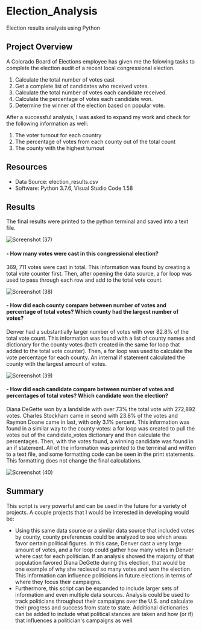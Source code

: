 # Election_Analysis
Election results analysis using Python

## Project Overview
A Colorado Board of Elections employee has given me the folowing tasks to complete the election audit of a recent local congressional election.

1. Calculate the total number of votes cast
2. Get a complete list of candidates who received votes.
3. Calculate the total number of votes each candidate received.
4. Calculate the percentage of votes each candidate won.
5. Determine the winner of the election based on popular vote.

After a successful analysis, I was asked to expand my work and check for the following information as well:
1. The voter turnout for each country
2. The percentage of votes from each county out of the total count
3. The county with the highest turnout

## Resources
- Data Source: election_results.csv
- Software: Python 3.7.6, Visual Studio Code 1.58

## Results
The final results were printed to the python terminal and saved into a text file.

![Screenshot (37)](https://user-images.githubusercontent.com/84139177/125204806-a511e900-e244-11eb-99cc-f52f1e134cbb.png)

#### - How many votes were cast in this congressional election?
369, 711 votes were cast in total. This information was found by creating a total vote counter first. Then, after opening the data source, a for loop was used to pass through each row and add to the total vote count.

![Screenshot (38)](https://user-images.githubusercontent.com/84139177/125204923-397c4b80-e245-11eb-86e5-161d99d5513b.png)

#### - How did each county compare between number of votes and percentage of total votes? Which county had the largest number of votes?
Denver had a substantially larger number of votes with over 82.8% of the total vote count. This information was found with a list of county names and dictionary for the county votes (both created in the same for loop that added to the total vote counter). Then, a for loop was used to calculate the vote percentage for each county. An internal if statement calculated the county with the largest amount of votes.

![Screenshot (39)](https://user-images.githubusercontent.com/84139177/125205177-962c3600-e246-11eb-9845-c25e949c1f1d.png)

#### - How did each candidate compare between number of votes and percentages of total votes? Which candidate won the election?
Diana DeGette won by a landslide with over 73% the total vote with 272,892 votes. Charles Stockham came in seond with 23.8% of the votes and Raymon Doane came in last, with only 3.1% percent. This information was found in a similar way to the county votes: a for loop was created to pull the votes out of the candidate_votes dictionary and then calculate the percentages. Then, with the votes found, a winning candidate was found in an if statement. All of the information was printed to the terminal and written to a text file, and some formatting code can be seen in the print statements. This formatting does not change the final calculations.

![Screenshot (40)](https://user-images.githubusercontent.com/84139177/125205386-9416a700-e247-11eb-991e-06843d4d3713.png)

## Summary
This script is very powerful and can be used in the future for a variety of projects. A couple projects that I would be interested in developing would be:
- Using this same data source or a similar data source that included votes by county, county preferences could be analyzed to see which areas favor certain political figures. In this case, Denver cast a very large amount of votes, and a for loop could gather how many votes in Denver where cast for each politician. If an analysis showed the majority of that population favored Diana DeGette during this election, that would be one example of why she recieved so many votes and won the election. This information can influence politicions in future elections in terms of where they focus their campaigns.
- Furthermore, this script can be expanded to include larger sets of information and even multiple data sources. Analysis could be used to track politicians throughout their campaigns over the U.S. and calculate their progress and success from state to state. Additional dictionaries can be added to include what political stances are taken and how (or if) that influences a politician's campaigns as well.
